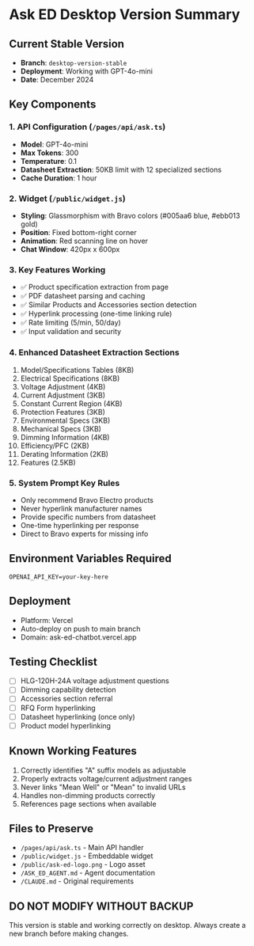 # Ask ED Desktop Version Summary

## Current Stable Version
- **Branch**: `desktop-version-stable` 
- **Deployment**: Working with GPT-4o-mini
- **Date**: December 2024

## Key Components

### 1. API Configuration (`/pages/api/ask.ts`)
- **Model**: GPT-4o-mini
- **Max Tokens**: 300
- **Temperature**: 0.1
- **Datasheet Extraction**: 50KB limit with 12 specialized sections
- **Cache Duration**: 1 hour

### 2. Widget (`/public/widget.js`)
- **Styling**: Glassmorphism with Bravo colors (#005aa6 blue, #ebb013 gold)
- **Position**: Fixed bottom-right corner
- **Animation**: Red scanning line on hover
- **Chat Window**: 420px x 600px

### 3. Key Features Working
- ✅ Product specification extraction from page
- ✅ PDF datasheet parsing and caching
- ✅ Similar Products and Accessories section detection
- ✅ Hyperlink processing (one-time linking rule)
- ✅ Rate limiting (5/min, 50/day)
- ✅ Input validation and security

### 4. Enhanced Datasheet Extraction Sections
1. Model/Specifications Tables (8KB)
2. Electrical Specifications (8KB)  
3. Voltage Adjustment (4KB)
4. Current Adjustment (3KB)
5. Constant Current Region (4KB)
6. Protection Features (3KB)
7. Environmental Specs (3KB)
8. Mechanical Specs (3KB)
9. Dimming Information (4KB)
10. Efficiency/PFC (2KB)
11. Derating Information (2KB)
12. Features (2.5KB)

### 5. System Prompt Key Rules
- Only recommend Bravo Electro products
- Never hyperlink manufacturer names
- Provide specific numbers from datasheet
- One-time hyperlinking per response
- Direct to Bravo experts for missing info

## Environment Variables Required
```
OPENAI_API_KEY=your-key-here
```

## Deployment
- Platform: Vercel
- Auto-deploy on push to main branch
- Domain: ask-ed-chatbot.vercel.app

## Testing Checklist
- [ ] HLG-120H-24A voltage adjustment questions
- [ ] Dimming capability detection
- [ ] Accessories section referral
- [ ] RFQ Form hyperlinking
- [ ] Datasheet hyperlinking (once only)
- [ ] Product model hyperlinking

## Known Working Features
1. Correctly identifies "A" suffix models as adjustable
2. Properly extracts voltage/current adjustment ranges
3. Never links "Mean Well" or "Mean" to invalid URLs
4. Handles non-dimming products correctly
5. References page sections when available

## Files to Preserve
- `/pages/api/ask.ts` - Main API handler
- `/public/widget.js` - Embeddable widget
- `/public/ask-ed-logo.png` - Logo asset
- `/ASK_ED_AGENT.md` - Agent documentation
- `/CLAUDE.md` - Original requirements

## DO NOT MODIFY WITHOUT BACKUP
This version is stable and working correctly on desktop.
Always create a new branch before making changes.